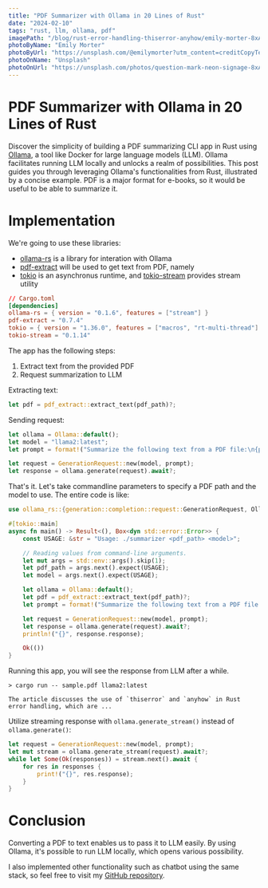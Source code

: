 ```yaml
---
title: "PDF Summarizer with Ollama in 20 Lines of Rust"
date: "2024-02-10"
tags: "rust, llm, ollama, pdf"
imagePath: "/blog/rust-error-handling-thiserror-anyhow/emily-morter-8xAA0f9yQnE-unsplash.jpg"
photoByName: "Emily Morter"
photoByUrl: "https://unsplash.com/@emilymorter?utm_content=creditCopyText&utm_medium=referral&utm_source=unsplash"
photoOnName: "Unsplash"
photoOnUrl: "https://unsplash.com/photos/question-mark-neon-signage-8xAA0f9yQnE?utm_content=creditCopyText&utm_medium=referral&utm_source=unsplash"
---
```


# PDF Summarizer with Ollama in 20 Lines of Rust

Discover the simplicity of building a PDF summarizing CLI app in Rust using [Ollama](https://ollama.com/), a tool like Docker for large language models (LLM). Ollama facilitates running LLM locally and unlocks a realm of possibilities. This post guides you through leveraging Ollama's functionalities from Rust, illustrated by a concise example. PDF is a major format for e-books, so it would be useful to be able to summarize it.

# Implementation

We're going to use these libraries:

- [ollama-rs](https://github.com/pepperoni21/ollama-rs/tree/master) is a library for interation with Ollama
- [pdf-extract](https://github.com/jrmuizel/pdf-extract) will be used to get text from PDF, namely
- [tokio](https://tokio.rs/) is an asynchronus runtime, and [tokio-stream](https://docs.rs/tokio-stream/latest/tokio_stream/) provides stream utility

```toml
// Cargo.toml
[dependencies]
ollama-rs = { version = "0.1.6", features = ["stream"] }
pdf-extract = "0.7.4"
tokio = { version = "1.36.0", features = ["macros", "rt-multi-thread"] }
tokio-stream = "0.1.14"
```

The app has the following steps:

1. Extract text from the provided PDF
1. Request summarization to LLM

Extracting text:

```rs
let pdf = pdf_extract::extract_text(pdf_path)?;
```

Sending request:

```rs
let ollama = Ollama::default();
let model = "llama2:latest";
let prompt = format!("Summarize the following text from a PDF file:\n{pdf}");

let request = GenerationRequest::new(model, prompt);
let response = ollama.generate(request).await?;
```

That's it. Let's take commandline parameters to specify a PDF path and the model to use. The entire code is like:

```rs
use ollama_rs::{generation::completion::request::GenerationRequest, Ollama};

#[tokio::main]
async fn main() -> Result<(), Box<dyn std::error::Error>> {
    const USAGE: &str = "Usage: ./summarizer <pdf_path> <model>";

    // Reading values from command-line arguments.
    let mut args = std::env::args().skip(1);
    let pdf_path = args.next().expect(USAGE);
    let model = args.next().expect(USAGE);

    let ollama = Ollama::default();
    let pdf = pdf_extract::extract_text(pdf_path)?;
    let prompt = format!("Summarize the following text from a PDF file:\n{pdf}");

    let request = GenerationRequest::new(model, prompt);
    let response = ollama.generate(request).await?;
    println!("{}", response.response);

    Ok(())
}
```

Running this app, you will see the response from LLM after a while.

```
> cargo run -- sample.pdf llama2:latest

The article discusses the use of `thiserror` and `anyhow` in Rust error handling, which are ...
```

Utilize streaming response with `ollama.generate_stream()` instead of `ollama.generate()`:

```rs
let request = GenerationRequest::new(model, prompt);
let mut stream = ollama.generate_stream(request).await?;
while let Some(Ok(responses)) = stream.next().await {
    for res in responses {
        print!("{}", res.response);
    }
}
```

# Conclusion

Converting a PDF to text enables us to pass it to LLM easily. By using Ollama, it's possible to run LLM locally, which opens various possibility.

I also implemented other functionality such as chatbot using the same stack, so feel free to visit my [GitHub repository](https://github.com/momori256/pdf-summarizer).
